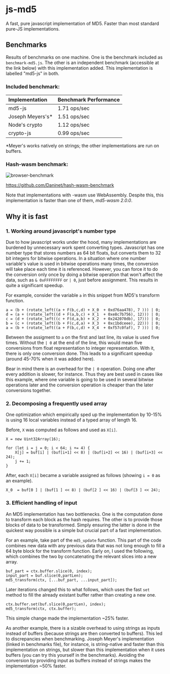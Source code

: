 # js-md5

A fast, pure javascript implementation of MD5. Faster than most standard pure-JS implementations.

## Benchmarks
Results of benchmarks on one machine. One is the benchmark included as `benchmark-md5.js`. The other is an independent benchmark (accessible at the link below) with this implementation added. This implementation is labelled "md5-js" in both.

### Included benchmark:

|Implementation|Benchmark Performance|
|:-------------|:--------------------|
|md5-js            |1.71 ops/sec     |
|Joseph Meyers's*  |1.51 ops/sec     |
|Node's crypto     |1.12 ops/sec     |
|crypto-js         |0.99 ops/sec     |

*Meyer's works natively on strings; the other implementations are run on buffers.

### Hash-wasm benchmark:

![browser-benchmark](https://user-images.githubusercontent.com/15075477/229320010-db33e9ce-32dc-4104-ba4f-867f0ff00d1c.png)

https://github.com/Daninet/hash-wasm-benchmark

Note that implementations with -wasm use WebAssembly. Despite this, this implementation is faster than one of them, _md5-wasm 2.0.0_.

## Why it is fast
### 1. Working around javascript's number type
Due to how javascript works under the hood, many implementations are burdened by unnecessary work spent converting types.
Javascript has one number type that stores numbers as 64 bit floats, but converts them to 32 bit integers for bitwise operations.
In a situation where one number variable's value is used in bitwise operations many times, the conversion will take place each time it is referenced.
However, you can force it to do the conversion only once by doing a bitwise operation that won't affect the data, such as `& 0xFFFFFFFF` or `| 0`, just before assignment.
This results in quite a significant speedup.

For example, consider the variable `a` in this snippet from MD5's transform function.
```
a = (b + (rotate_left((a + F(b,c,d) + X_0  + 0xd76aa478), 7 ))) | 0;
d = (a + (rotate_left((d + F(a,b,c) + X_1  + 0xe8c7b756), 12))) | 0;
c = (d + (rotate_left((c + F(d,a,b) + X_2  + 0x242070db), 17))) | 0;
b = (c + (rotate_left((b + F(c,d,a) + X_3  + 0xc1bdceee), 22))) | 0;
a = (b + (rotate_left((a + F(b,c,d) + X_4  + 0xf57c0faf), 7 ))) | 0;
```
Between the assigment to `a` on the first and last line, its value is used five times.
Without the `| 0` at the end of the line, this would mean five conversions from float representation to integer representation.
With it, there is only one conversion done. This leads to a significant speedup (around 45-70% when it was added here).

Bear in mind there is an overhead for the `| 0` operation. Doing one after every addition is slower, for instance.
Thus they are best used in cases like this example, where one variable is going to be used in several 
bitwise operations later and the conversion operation is cheaper than the later conversions together.

### 2. Decomposing a frequently used array

One optimization which empirically sped up the implementation by 10-15% is using 
16 local variables instead of a typed array of length 16.

Before, `X` was computed as follows and used as `X[i]`.
```
X = new Uint32Array(16);

for (let i = j = 0; i < 64; i += 4) {
    X[j] = buf[i] | (buf[i+1] << 8) | (buf[i+2] << 16) | (buf[i+3] << 24);
    j += 1;
}
```
After, each `X[i]` became a variable assigned as follows (showing `i = 0` as an example).
```
X_0  = buf[0 ] | (buf[1 ] << 8) | (buf[2 ] << 16) | (buf[3 ] << 24);
```

### 3. Efficient handling of input
An MD5 implementation has two bottlenecks.
One is the computation done to transform each block as the hash requires.
The other is to provide those blocks of data to be transformed.
Simply ensuring the latter is done in the quickest way possible is a simple but crucial part of a fast implementation.

For an example, take part of the `md5_update` function. This part of the code combines new data with any previous 
data that was not long enough to fill a 64 byte block for the transform function.
Early on, I used the following, which combines the two by concatenating the relevant slices into a new array.
```
buf_part = ctx.buffer.slice(0, index);
input_part = buf.slice(0,partLen);
md5_transform(ctx, [...buf_part, ...input_part]);
```
Later iterations changed this to what follows, which uses the fast `set` method to fill the already existant buffer 
rather than creating a new one.
```
ctx.buffer.set(buf.slice(0,partLen), index);
md5_transform(ctx, ctx.buffer);
```
This simple change made the implementation ~25% faster.

As another example, there is a sizable overhead to using strings as inputs instead of buffers (because strings are then converted to buffers).
This led to discrepancies when benchmarking.
Joseph Meyer's implementation (linked in benchmarks file), for instance, is string-native and faster than this implementation on strings,
but slower than this implementation when it uses buffers (you can try this yourself in the benchmarks).
Avoiding the conversion by providing input as buffers instead of strings makes the implementation ~50% faster.
